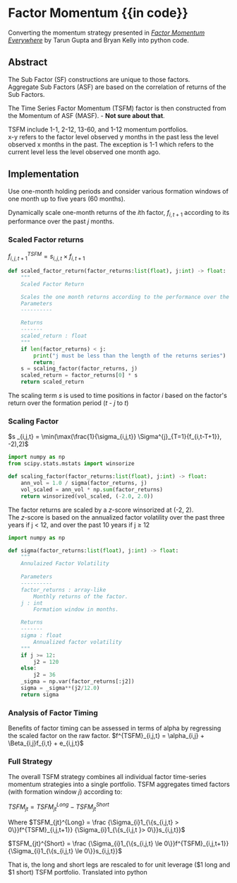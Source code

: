 ﻿# Factor Momentum {{in code}}
Converting the momentum strategy presented in *[Factor Momentum Everywhere](https://www.aqr.com/Insights/Research/Working-Paper/Factor-Momentum-Everywhere)* by Tarun Gupta and Bryan Kelly into python code.

## Abstract

The Sub Factor (SF) constructions are unique to those factors.  
Aggregate Sub Factors (ASF) are based on the correlation of returns of the Sub Factors.  

The Time Series Factor Momentum (TSFM) factor is then constructed from the Momentum of ASF (MASF). - **Not sure about that**. 

TSFM include 1-1, 2-12, 13-60, and 1-12 momentum portfolios.  
x-y refers to the factor level observed y months in the past less the level observed x months in the past. The exception is 1-1 which refers to the current level less the level observed one month ago.

## Implementation
Use one-month holding periods and consider various formation windows of one month up to five years (60 months).   

Dynamically scale one-month returns of the *i*th factor, $f_{i,t+1}$ according to its performance over the past *j* months.

### Scaled Factor returns
$f^{TSFM}_{i,j,t+1}=s_{i,j,t} \times f_{i,t+1}$  

```python
def scaled_factor_return(factor_returns:list(float), j:int) -> float:
    """
    Scaled Factor Return

    Scales the one month returns according to the performance over the past j months.
    Parameters
    ----------

    Returns
    -------
    scaled_return : float
    """
    if len(factor_returns) < j:
        print("j must be less than the length of the returns series")
        return;
    s = scaling_factor(factor_returns, j)
    scaled_return = factor_returns[0] * s
    return scaled_return
```

The scaling term *s* is used to time positions in factor *i* based on the factor's return over the formation period (*t* - *j* to *t*)

### Scaling Factor
$s _{i,j,t} = \min(\max(\frac{1}{\sigma_{i,j,t}} \Sigma^{j}_{T=1}{f_{i,t-T+1}}, -2),2)$

```python
import numpy as np
from scipy.stats.mstats import winsorize

def scaling_factor(factor_returns:list(float), j:int) -> float:
    ann_vol = 1.0 / sigma(factor_returns, j)
    vol_scaled = ann_vol * np.sum(factor_returns)
    return winsorized(vol_scaled, (-2.0, 2.0))
```

The factor returns are scaled by a *z*-score winsorized at (-2, 2).  
The *z*-score is based on the annualized factor volatility over the past three years if j < 12, and over the past 10 years if j $\ge$ 12

```python
import numpy as np

def sigma(factor_returns:list(float), j:int) -> float:
    """
    Annulaized Factor Volatility
    
    Parameters
    ----------
    factor_returns : array-like
        Monthly returns of the factor.
    j : int
        Formation window in months.

    Returns
    -------
    sigma : float
        Annualized factor volatility
    """
    if j >= 12:
        j2 = 120
    else:
        j2 = 36
    _sigma = np.var(factor_returns[:j2])
    sigma = _sigma**(j2/12.0)
	return sigma
```

### Analysis of Factor Timing
Benefits of factor timing can be assessed in terms of alpha by regressing the scaled factor on the raw factor.
$f^{TSFM}_{i,j,t} = \alpha_{i,j} + \Beta_{i,j}f_{i,t} + e_{i,j,t}$


### Full Strategy
The overall TSFM strategy combines all individual factor time-series momentum strategies into a single portfolio. TSFM aggregates timed factors (with formation window *j*) according to:

$TSFM_{jt}=TSFM_{jt}^{Long} - TSFM_{jt}^{Short}$

Where
$TSFM_{jt}^{Long} = 
	\frac
		{\Sigma_{i}1_{\{s_{i,j,t} > 0\}}f^{TSFM}_{i,j,t+1}}
		{\Sigma_{i}1_{\{s_{i,j,t }> 0\}}s_{i,j,t}}$

$TSFM_{jt}^{Short} = 
	\frac
		{\Sigma_{i}1_{\{s_{i,j,t} \le 0\}}f^{TSFM}_{i,j,t+1}}
		{\Sigma_{i}1_{\{s_{i,j,t} \le 0\}}s_{i,j,t}}$

That is, the long and short legs are rescaled to for unit leverage ($1 long and $1 short) TSFM portfolio.
Translated into python

